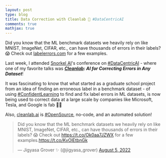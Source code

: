 ```yaml
---
layout: post
type: blog
title: Data Correction with Cleanlab 🧼 #DataCentricAI
comments: true
mathjax: true
---
```


<p>Did you know that the ML benchmark datasets we heavily rely on like MNIST, ImageNet, CIFAR, etc., can have thousands of errors in their labels? 😱 Check out <a href="http://labelerrors.com/">labelerrors.com</a> for a few examples.</p>

<p>Last week, I attended <a href="https://www.linkedin.com/company/snorkel-ai/">Snorkel AI</a>'s conference on <a href="https://www.linkedin.com/feed/hashtag/?keywords=datacentricai&amp;highlightedUpdateUrns=urn%3Ali%3Aactivity%3A6961212413765439488">#DataCentricAI</a> - where one of my favorite talks was <strong><em><a href="https://www.linkedin.com/company/cleanlab/">Cleanlab</a>: AI for Correcting Errors in Any Dataset</em></strong>!</p>

<p>It was fascinating to know that what started as a graduate school project from an idea of finding an erroneous label in a benchmark dataset - of using <a href="https://www.linkedin.com/feed/hashtag/?keywords=confidentlearning&amp;highlightedUpdateUrns=urn%3Ali%3Aactivity%3A6961212413765439488">#ConfidentLearning</a> to find and fix label errors in ML datasets, is now being used to correct data at a large scale by companies like Microsoft, Tesla, and Google is fab 👏🏻</p>

<p>Also, <a href="http://cleanlab.ai/">cleanlab.ai</a> is <a href="https://www.linkedin.com/feed/hashtag/?keywords=opensource&amp;highlightedUpdateUrns=urn%3Ali%3Aactivity%3A6961212413765439488">#OpenSource</a>, no-code, and an automated solution!</p>

<blockquote class="twitter-tweet"><p lang="en" dir="ltr">Did you know that the ML benchmark datasets we heavily rely on like MNIST, ImageNet, CIFAR, etc., can have thousands of errors in their labels? 😱 Check out <a href="https://t.co/Ok0aa7JZWX">https://t.co/Ok0aa7JZWX</a> for a few examples.<a href="https://t.co/KvOlEtbnGk">https://t.co/KvOlEtbnGk</a></p>&mdash; Jigyasa Grover ✨ (@jigyasa_grover) <a href="https://twitter.com/jigyasa_grover/status/1555587915492708352?ref_src=twsrc%5Etfw">August 5, 2022</a></blockquote> <script async src="https://platform.twitter.com/widgets.js" charset="utf-8"></script>
